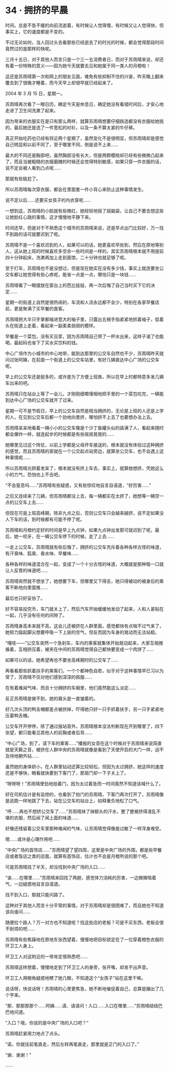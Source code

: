 <link rel="stylesheet" href="../styles/text.css"/>
<h1>34 · 拥挤的早晨</h1>

时间，总是不急不缓的向前流逝着，有时候让人觉得慢，有时候又让人觉得快，但事实上，它的速度都是不变的。

不过无论如何，当人回过头去看那些已经逝去了的时光的时候，都会觉得那段时间竟然过的是那样的快呢。

三月十五日，对于其他人而言只是一个三一五消费者日，而对于苏雨晴来说，却还有着一份特殊的意义——因为她今天就要去见和她属于同一类人的月橙啦！

这还是苏雨晴第一次和网上的朋友见面，难免有些抑制不住的兴奋，昨天晚上翻来覆去到了很晚才睡着，而今天早上却很早就已经起来了。

2004 年 3 月 15 日，星期一。

苏雨晴再次看了一眼日历，确定今天是休息日，确定她没有看错时间后，才安心地走进了卫生间洗漱了起来。

因为带来的衣服实在是只有那么两样，就算苏雨晴想要仔细挑选都没有衣服给她挑的，最后她还是选了一件宽松的衬衫，以及一条不算太紧的牛仔裤。

真正开始吃药也已经有将近两个星期了，虽然变化不是很明显，但苏雨晴却是感觉自己明显和以前不同了，至于哪里不同，倒是说不上来……

最大的不同还是胸部吧，虽然胸部没有长大，但是两颗樱桃却已经有些微微凸起来了，而且当被粗糙的衣服磨蹭的时候还会觉得特别敏感，如果只穿一件衣服的话，说不定会被人看到凸点呢……

那就有些尴尬了。

所以苏雨晴每次穿衣服，都会在里面套一件小背心来防止这种事情发生。

说不定以后……还要买女孩子的内衣穿呢……

一想到这，苏雨晴的小脸就有些微红，她轻轻地摇了摇脑袋，让自己不要去想这些让她脸红心跳的事情，这才慢慢地平静下来。

时间还早，但是对于不熟悉这个城市的苏雨晴来说，还是早点出门比较好，万一找不到路的话可就要迟到了呢。

苏雨晴不是一个喜欢迟到的人，如果可以的话，她更喜欢早些到，然后在原地等别人，这从她上班的时候喜欢多空余一些时间是一样的，其实苏雨晴根本就不用提前四十分钟起床，洗漱再加上走到面馆，二十分钟也就足够了呢。

至于打车，苏雨晴也不是没想过，但是现在她实在没有多少钱，事实上就连要坐公交车都让她觉得有些心疼呢，能省一点是一点，哪怕只是一块钱……

苏雨晴看了一眼摆放在窗台上的芭比娃娃，再一次后悔了自己当时买下它的决定……

星期一的街道上自然是很热闹的，车流和人流永远都不会少，特别在各家早餐店前，更是聚满了买早餐的食客。

苏雨晴把大半只手掌都缩进宽大的袖子里，只露出五根手指紧紧地抓着袖子，低着头在街道上走着，看起来一副柔柔弱弱的模样。

早餐是一个菜包，没有买豆浆，因为苏雨晴自己带了一杯水出来，这样子渴了也能喝，最起码也省下了买水买饮料的钱。

中心广场作为小城市的中心地带，能到达那里的公交车自然也不少，苏雨晴昨天就问过张阿姨，在前面一个街道上的公交车站里，有好几辆直达中心广场的公交车呢。

早上的公交车还是挺多的，或许是为了方便上班族，所以在早上时都特意多发几辆车出来的吧。

苏雨晴只在站台上等了一会儿，才刚刚细嚼慢咽地把手里的一个菜包吃完，一辆能到达中心广场的公交车就开了过来。

星期一可不是节假日，早上的公交车自然是相当拥挤的，无论是上班的人还是上学的人，在见到公交车后都一个劲地向里挤，哪怕挤不上去了也要想办法上去。

苏雨晴呆呆地看着一辆小小的公交车像是个沙丁鱼罐头似的装满了人，看起来随时都会爆炸一样，就连起步的时候都是有些摇摇晃晃的……

她哪里见过这个阵仗，以前上学都是父母开车接送的，根本就没有体验过这种拥挤的感觉，而且苏雨晴的家就在一个公交起点站旁边，就算坐公交车，也不会遇上这种事情呢……

所以苏雨晴光顾着发呆了，根本就没有挤上车去，事实上，就算她想挤，凭她这么小的力气，恐怕也上不去吧。

“不会窒息吗……”苏雨晴有些疑惑，又有些惊叹地自言自语道，“好厉害……”

之后又连续来了几辆，但苏雨晴都没上去，每一辆都实在太挤了，她想等一辆空一点的公交车上去……

但现在可是上班高峰期，除非九点之后，否则公交车只会越来越挤，说不定如果没人下车的话，到时候都有可能不停了呢。

苏雨晴和月橙约定好的时间是早上九点钟，如果九点钟出发那可就迟到了呢，最后，她一咬牙，在一辆公交车停下的时候，走了上去……

一走上公交车，苏雨晴就有些后悔了，拥挤的公交车充斥着各种各样古怪的味道，有汗臭味、狐臭、香水味、早餐味……

各种各样的味道混合在一起，变成了一个十分古怪的味道，大概就是那种吸一口就让人反胃的味道吧……

苏雨晴突然就不想坐了，她想要下车，但哪里又下得去，她只得被动的被身后的乘客不断地向里面推……

最后也只好妥协了。

好不容易投完币，车门就关上了，然后汽车开始缓缓地发动了起来，人和人紧贴在一起，几乎没有任何的间隙了。

苏雨晴身高本来就不高，这会儿还被挤在人群里面，感觉都快有点喘不过气来了，她努力踮起脚尖想要呼吸一下上层的空气，但反而因为车身的晃动而无法站稳。

“嘎吱——”公交车突然一个急刹车，车内的乘客就集体开始晃动起来，大家互相推搡着，互相挤压着，被夹在中间的苏雨晴觉得自己都快要变成一个肉饼了……

如果可以的话，她希望再也不要坐高峰期时的公交车了……

再看看那些抓着扶手的乘客们，一个个都神色自若，似乎对于这种事情早已习以为常了，苏雨晴不仅对他们感到深深的佩服……

在有着难闻气味、而且十分拥挤的车厢里，他们竟然能这么淡定……

反正苏雨晴是做不到，她的眉头是一直皱着的。

好几次头顶的鸭舌帽都差点被挤掉，吓得她只好一只手抓着扶手，另一只手紧紧地压着鸭舌帽。

公交车开开停停，除了通过报站音外，苏雨晴根本没法判断现在开到哪里了，四下张望，都只能看见其他人的前胸或者后背……

“中心广场，到了，请下车的乘客……”播报的女音在这个时候对于苏雨晴来说简直就是天籁之音，被挤在人群中央的苏雨晴就像是看到了天使开启的大门一样，迫不及待地朝外钻……

虽然她的身体娇小，在人群里钻动还算比较轻松，但因为太过拥挤，她这样的速度还是不够快，眼看就快要到下客门了，那扇门却一下子关上了。

“呀呀呀！”苏雨晴使劲地拍着门，因为太过着急而一时间竟然不知道该喊什么了。

好在司机估计是有监控的，也看到了拍门的苏雨晴，下客门再次打开了，苏雨晴像是逃跑一样地跳了下去，站在公交车的站台上，如释重负地松了口气。

“呼……再也不想挤公交车了……”苏雨晴抹了抹额头的汗水，整了整被挤得凌乱不堪的衣服，然后闻了闻上面的味道……

好像还残留着公交车里那种难闻的气味，让苏雨晴觉得像是过敏了一样浑身难受。

嗯……或许是心理作用吧……

“中央广场的首饰店……”苏雨晴望了望四周，这里是中央广场的外围，都是些早餐店或者饭店之类的店面，就算有首饰店，估计也不会是月橙所说的那个吧。

可是苏雨晴找了半天，却没找到中央广场的入口……

“诶……在哪里……”苏雨晴来回找了两趟，感觉体力消耗的厉害，一边微微喘着气，一边疑惑地自言自语道。

找不到入口，那就只能问路了。

这种对于其他人而言十分平常的事情，对于苏雨晴却是很困难了，而且她也不知道该向谁问……

随便拉个路人？万一对方也不知道呢？找这些店的老板？可是不买东西，老板会很不耐烦的吧……

苏雨晴有些焦躁地在原地东张西望着，慢慢地把目标锁定在了一位穿着橙色衣服的环卫工人身上。

环卫工人对这附近的一带肯定很熟悉吧……

苏雨晴这样想着，慢慢地走到了环卫工人的身旁，张开嘴，却发不出声音。

环卫工人用眼角疑惑地瞟了她几眼，不知道这个“女孩子”站在这里干嘛。

说话呀，快说话呀！苏雨晴的心里更焦急，她不断地催促着自己，总算是蹦出了几个字来。

“那、那那那那个……阿姨……请、请请问！入口……入口在哪里……”苏雨晴结结巴巴地问道。

“入口？哦，你说的是中央广场的入口吧？”

苏雨晴赶紧用力地点了点头。

“诺，你就往前笔直走，然后左转再笔直走，那里就是正门的入口了。”

“谢、谢谢！”

……
